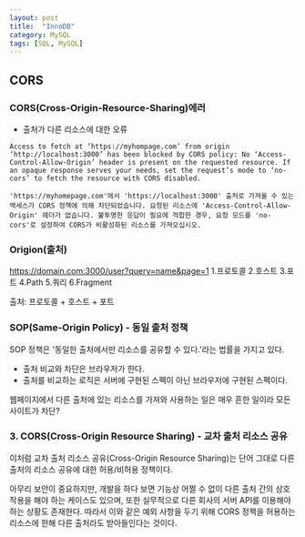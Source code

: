```yaml
---
layout: post
title:  "InnoDB"
category: MySQL
tags: [SQL, MySQL]
---
```

## CORS

### CORS(Cross-Origin-Resource-Sharing)에러
- 출처가 다른 리소스에 대한 오류
```
Access to fetch at ‘https://myhompage.com’ from origin ‘http://localhost:3000’ has been blocked by CORS policy: No ‘Access-Control-Allow-Origin’ header is present on the requested resource. If an opaque response serves your needs, set the request’s mode to ‘no-cors’ to fetch the resource with CORS disabled.

'https://myhomepage.com'에서 'https://localhost:3000' 출처로 가져올 수 있는 액세스가 CORS 정책에 의해 차단되었습니다. 요청된 리소스에 'Access-Control-Allow-Origin' 헤더가 없습니다. 불투명한 응답이 필요에 적합한 경우, 요청 모드를 'no-cors'로 설정하여 CORS가 비활성화된 리소스를 가져오십시오.
```

### Origion(출처)
https://domain.com:3000/user?query=name&page=1 
1.프로토콜 2.호스트 3.포트 4.Path 5.쿼리 6.Fragment

출처: 프로토콜 + 호스트 + 포트

### SOP(Same-Origin Policy) - 동일 출처 정책
SOP 정책은 '동일한 출처에서만 리소스를 공유할 수 있다.'라는 법률을 가지고 있다.

- 출처 비교와 차단은 브라우저가 한다.
- 출처를 비교하는 로직은 서버에 구현된 스펙이 아닌 브라우저에 구현된 스펙이다.

웹페이지에서 다른 출처에 있는 리소스를 가져와 사용하는 일은 매우 흔한 일이라 모든 사이트가 차단?
### 3. CORS(Cross-Origin Resource Sharing) - 교차 출처 리소스 공유
이처럼 교차 출처 리소스 공유(Cross-Origin Resource Sharing)는 단어 그대로 다른 출처의 리소스 공유에 대한 허용/비허용 정책이다.

아무리 보안이 중요하지만, 개발을 하다 보면 기능상 어쩔 수 없이 다른 출처 간의 상호작용을 해야 하는 케이스도 있으며, 또한 실무적으로 다른 회사의 서버 API를 이용해야 하는 상황도 존재한다. 따라서 이와 같은 예외 사항을 두기 위해 CORS 정책을 허용하는 리소스에 한해 다른 출처라도 받아들인다는 것이다.